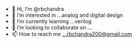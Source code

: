 - 👋 Hi, I’m @rbchandra
- 👀 I’m interested in ...analog and digital design
- 🌱 I’m currently learning ...verilog
- 💞️ I’m looking to collaborate on ...
- 📫 How to reach me ...rbchandra200@gmail.com

<!---
rbchandra/rbchandra is a ✨ special ✨ repository because its `README.md` (this file) appears on your GitHub profile.
You can click the Preview link to take a look at your changes.
--->
